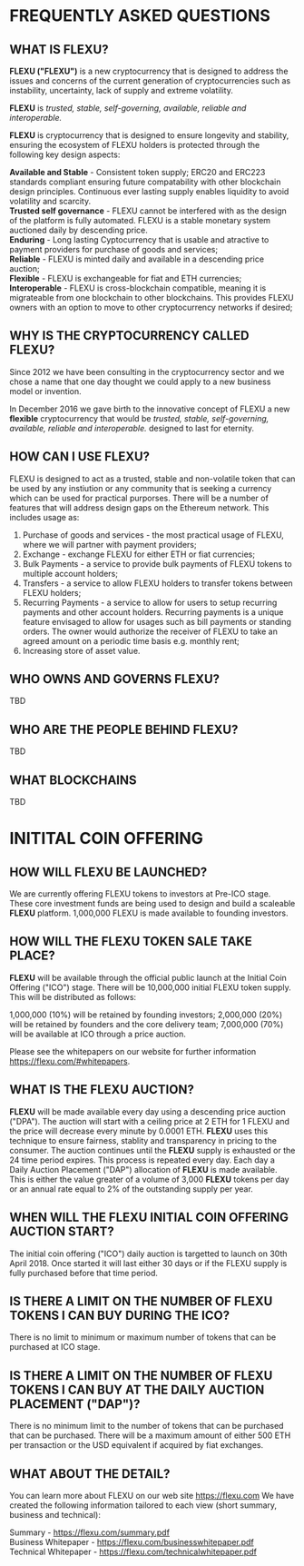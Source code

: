# FREQUENTLY ASKED QUESTIONS #

## WHAT IS FLEXU? ##

**FLEXU ("FLEXU")** is a new cryptocurrency that is designed to address the issues and concerns of the current generation of cryptocurrencies such as instability, uncertainty, lack of supply and extreme volatility.

**FLEXU** is _trusted, stable, self-governing, available, reliable and interoperable._  

**FLEXU** is cryptocurrency that is designed to ensure longevity and stability, ensuring the ecosystem of FLEXU holders is protected through the following key design aspects:

**Available and Stable** - Consistent token supply; ERC20 and ERC223 standards compliant ensuring future compatability with other blockchain design principles. Continuous ever lasting supply enables liquidity to avoid volatility and scarcity.  
**Trusted self governance** - FLEXU cannot be interfered with as the design of the platform is fully automated. FLEXU is a stable monetary system auctioned daily by descending price.  
**Enduring** - Long lasting Cyptocurrency that is usable and atractive to payment providers for purchase of goods and services;  
**Reliable** - FLEXU is minted daily and available in a descending price auction;  
**Flexible** - FLEXU is exchangeable for fiat and ETH currencies;  
**Interoperable** - FLEXU is cross-blockchain compatible, meaning it is migrateable from one blockchain to other blockchains. This provides FLEXU owners with an option to move to other cryptocurrency networks if desired;  

## WHY IS THE CRYPTOCURRENCY CALLED FLEXU? ##

Since 2012 we have been consulting in the cryptocurrency sector and we chose a name that one day thought we could apply to a new business model or invention.   

In December 2016 we gave birth to the innovative concept of FLEXU a new **flexible** cryptocurrency that would be _trusted, stable, self-governing, available, reliable and interoperable._ designed to last for eternity.

## HOW CAN I USE FLEXU? ##

FLEXU is designed to act as a trusted, stable and non-volatile token that can be used by any instiution or any community that is seeking a currency which can be used for practical purporses. There will be a number of features that will address design gaps on the Ethereum network. This includes usage as:

1. Purchase of goods and services - the most practical usage of FLEXU, where we will partner with payment providers;    
2. Exchange - exchange FLEXU for either ETH or fiat currencies;  
3. Bulk Payments - a service to provide bulk payments of FLEXU tokens to multiple account holders;  
4. Transfers - a service to allow FLEXU holders to transfer tokens between FLEXU holders;  
5. Recurring Payments - a service to allow for users to setup recurring payments and other account holders. Recurring payments is a unique feature envisaged to allow for usages such as bill payments or standing orders. The owner would authorize the receiver of FLEXU to take an agreed amount on a periodic time basis e.g. monthly rent;  
6. Increasing store of asset value.

## WHO OWNS AND GOVERNS FLEXU? ##

TBD

## WHO ARE THE PEOPLE BEHIND FLEXU? ##

TBD

## WHAT BLOCKCHAINS  ##

TBD

# INITITAL COIN OFFERING ##

## HOW WILL FLEXU BE LAUNCHED? ##

We are currently offering FLEXU tokens to investors at Pre-ICO stage. These core investment funds are being used to design and build a scaleable **FLEXU** platform. 1,000,000 FLEXU is made available to founding investors.

## HOW WILL THE FLEXU TOKEN SALE TAKE PLACE? ##

**FLEXU** will be available through the official public launch at the Initial Coin Offering ("ICO") stage. There will be 10,000,000 initial FLEXU token supply. This will be distributed as follows:

1,000,000 (10%) will be retained by founding investors;
2,000,000 (20%) will be retained by founders and the core delivery team;
7,000,000 (70%) will be available at ICO through a price auction.

Please see the whitepapers on our website for further information https://flexu.com/#whitepapers.

## WHAT IS THE FLEXU AUCTION? ##

**FLEXU** will be made available every day using a descending price auction ("DPA"). The auction will start with a ceiling price at 2 ETH for 1 FLEXU and the price will decrease every minute by 0.0001 ETH. **FLEXU** uses this technique to ensure fairness, stablity and transparency in pricing to the consumer. The auction continues until the **FLEXU** supply is exhausted or the 24 time period expires. This process is repeated every day. Each day a Daily Auction Placement ("DAP") allocation of **FLEXU** is made available. This is either the value greater of a volume of 3,000 **FLEXU** tokens per day or an annual rate equal to 2% of the outstanding supply per year.  

## WHEN WILL THE FLEXU INITIAL COIN OFFERING AUCTION START? ##

The initial coin offering ("ICO") daily auction is targetted to launch on 30th April 2018. Once started it will last either 30 days or if the FLEXU supply is fully purchased before that time period. 

## IS THERE A LIMIT ON THE NUMBER OF FLEXU TOKENS I CAN BUY DURING THE ICO? ##

There is no limit to minimum or maximum number of tokens that can be purchased at ICO stage.

## IS THERE A LIMIT ON THE NUMBER OF FLEXU TOKENS I CAN BUY AT THE DAILY AUCTION PLACEMENT ("DAP")? ##

There is no minimum limit to the number of tokens that can be purchased that can be purchased. There will be a maximum amount of either 500 ETH per transaction or the USD equivalent if acquired by fiat exchanges.  

## WHAT ABOUT THE DETAIL? ##

You can learn more about FLEXU on our web site https://flexu.com
We have created the following information tailored to each view (short summary, business and technical):

Summary - https://flexu.com/summary.pdf  
Business Whitepaper - https://flexu.com/businesswhitepaper.pdf  
Technical Whitepaper - https://flexu.com/technicalwhitepaper.pdf 
